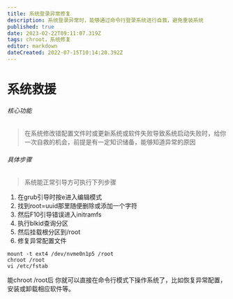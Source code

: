 ```yaml
---
title: 系统登录异常修复
description: 系统登录异常时，能够通过命令行登录系统进行自救，避免重装系统
published: true
date: 2023-02-22T09:11:07.319Z
tags: chroot，系统修复
editor: markdown
dateCreated: 2022-07-15T10:14:20.392Z
---
```


# 系统救援
###### 核心功能
> 在系统修改错配置文件时或更新系统或软件失败导致系统启动失败时，给你一次自救的机会，前提是有一定知识储备，能够知道异常的原因

######  具体步骤
>系统能正常引导方可执行下列步骤
1. 在grub引导时按e进入编辑模式
2. 找到root=uuid那里随便删除或添加一个字符
3. 然后F10引导错误进入initramfs
4. 执行blkid查询分区
5. 然后挂载根分区到/root
6. 修复异常配置文件

```
mount -t ext4 /dev/nvme0n1p5 /root
chroot /root
vi /etc/fstab
```
能chroot /root后 你就可以直接在命令行模式下操作系统了，比如恢复异常配置，安装或卸载相应软件等。